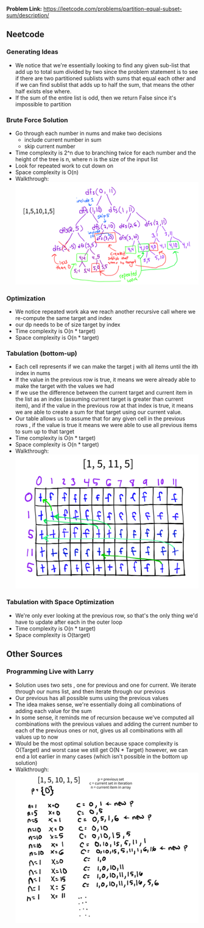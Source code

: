 **Problem Link:** https://leetcode.com/problems/partition-equal-subset-sum/description/

## Neetcode

### Generating Ideas
- We notice that we're essentially looking to find any given sub-list that add up to total sum divided by two since the problem statement is to see if there are two partitioned sublists with sums that equal each other and if we can find sublist that adds up to half the sum, that means the other half exists else where. 
- If the sum of the entire list is odd, then we return False since it's impossible to partition 

### Brute Force Solution
- Go through each number in nums and make two decisions
    - include current number in sum
    - skip current number
- Time complexity is 2^n due to branching twice for each number and the height of the tree is n, where n is the size of the input list
- Look for repeated work to cut down on
- Space complexity is O(n)
- Walkthrough: ![Brute Force Solution](./images/bruteForceDiagram.png)

### Optimization
- We notice repeated work aka we reach another recursive call where we re-compute the same target and index
- our dp needs to be of size target by index
- Time complexity is O(n * target)
- Space complexity is O(n * target)

### Tabulation (bottom-up)
- Each cell represents if we can make the target j with all items until the ith index in nums
- If the value in the previous row is true, it means we were already able to make the target with the values we had
- If we use the difference between the current target and current item in the list as an index (assuming current target is greater than current item), and if the value in the previous row at that index is true, it means we are able to create a sum for that target using our current value. 
- Our table allows us to assume that for any given cell in the previous rows , if the value is true it means we were able to use all previous items to sum up to that target
- Time complexity is O(n * target)
- Space complexity is O(n * target)
- Walkthrough: ![Tabulation Bottom Up](./images/tabulation.png)

### Tabulation with Space Optimization
- We're only ever looking at the previous row, so that's the only thing we'd have to update after each in the outer loop
- Time complexity is O(n * target)
- Space complexity is O(target)

## Other Sources

### Programming Live with Larry
- Solution uses two sets , one for previous and one for current. We iterate through our nums list, and then iterate through our previous 
- Our previous has all possible sums using the previous values
- The idea makes sense, we're essentially doing all combinations of adding each value for the sum 
- In some sense, it reminds me of recursion because we've computed all combinations with the previous values and adding the current number to each of the previous ones or not, gives us all combinations with all values up to now
- Would be the most optimal solution because space complexity is O(Target) and worst case we still get O(N * Target) however, we can end a lot earlier
in many cases (which isn't possible in the bottom up solution)
- Walkthrough: ![Optimized Set Solution](./images/OptimizedSetSolution.png)
